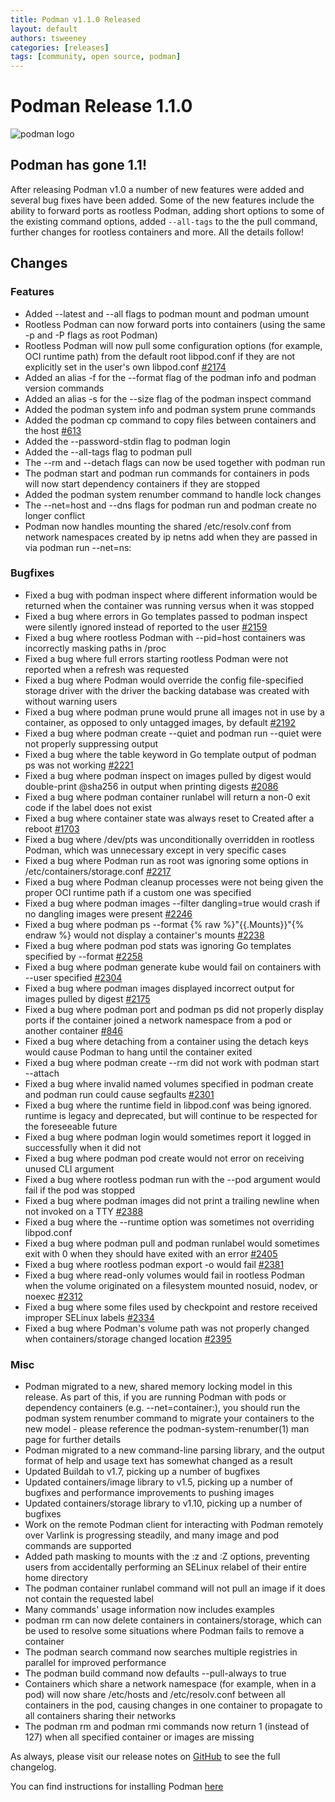 ```yaml
---
title: Podman v1.1.0 Released
layout: default
authors: tsweeney
categories: [releases]
tags: [community, open source, podman]
---
```


# Podman Release 1.1.0

![podman logo](https://podman.io/images/podman.svg)

## Podman has gone 1.1!

After releasing Podman v1.0 a number of new features were added and several bug fixes
have been added.  Some of the new features include the ability to forward ports as
rootless Podman, adding short options to some of the existing command options,
added `--all-tags` to the the pull command, further changes for
rootless containers and more.  All the details follow!

<!--readmore-->

## Changes

### Features

 * Added --latest and --all flags to podman mount and podman umount
 * Rootless Podman can now forward ports into containers (using the same -p and -P flags as root Podman)
 * Rootless Podman will now pull some configuration options (for example, OCI runtime path) from the default root libpod.conf if they are not explicitly set in the user's own libpod.conf [#2174](https://github.com/containers/podman/issues/2174)
 * Added an alias -f for the --format flag of the podman info and podman version commands
 * Added an alias -s for the --size flag of the podman inspect command
 * Added the podman system info and podman system prune commands
 * Added the podman cp command to copy files between containers and the host [#613](https://github.com/containers/podman/issues/613)
 * Added the --password-stdin flag to podman login
 * Added the --all-tags flag to podman pull
 * The --rm and --detach flags can now be used together with podman run
 * The podman start and podman run commands for containers in pods will now start dependency containers if they are stopped
 * Added the podman system renumber command to handle lock changes
 * The --net=host and --dns flags for podman run and podman create no longer conflict
 * Podman now handles mounting the shared /etc/resolv.conf from network namespaces created by ip netns add when they are passed in via podman run --net=ns:

### Bugfixes

 * Fixed a bug with podman inspect where different information would be returned when the container was running versus when it was stopped
 * Fixed a bug where errors in Go templates passed to podman inspect were silently ignored instead of reported to the user [#2159](https://github.com/containers/podman/issues/2159)
 * Fixed a bug where rootless Podman with --pid=host containers was incorrectly masking paths in /proc
 * Fixed a bug where full errors starting rootless Podman were not reported when a refresh was requested
 * Fixed a bug where Podman would override the config file-specified storage driver with the driver the backing database was created with without warning users
 * Fixed a bug where podman prune would prune all images not in use by a container, as opposed to only untagged images, by default [#2192](https://github.com/containers/podman/issues/2192)
 * Fixed a bug where podman create --quiet and podman run --quiet were not properly suppressing output
 * Fixed a bug where the table keyword in Go template output of podman ps was not working [#2221](https://github.com/containers/podman/issues/2221)
 * Fixed a bug where podman inspect on images pulled by digest would double-print @sha256 in output when printing digests [#2086](https://github.com/containers/podman/issues/2086)
 * Fixed a bug where podman container runlabel will return a non-0 exit code if the label does not exist
 * Fixed a bug where container state was always reset to Created after a reboot [#1703](https://github.com/containers/podman/issues/1703)
 * Fixed a bug where /dev/pts was unconditionally overridden in rootless Podman, which was unnecessary except in very specific cases
 * Fixed a bug where Podman run as root was ignoring some options in /etc/containers/storage.conf [#2217](https://github.com/containers/podman/issues/2217)
 * Fixed a bug where Podman cleanup processes were not being given the proper OCI runtime path if a custom one was specified
 * Fixed a bug where podman images --filter dangling=true would crash if no dangling images were present [#2246](https://github.com/containers/podman/issues/2246)
 * Fixed a bug where podman ps --format {% raw %}"{{.Mounts}}"{% endraw %} would not display a container's mounts [#2238](https://github.com/containers/podman/issues/2238)
 * Fixed a bug where podman pod stats was ignoring Go templates specified by --format [#2258](https://github.com/containers/podman/issues/2258)
 * Fixed a bug where podman generate kube would fail on containers with --user specified [#2304](https://github.com/containers/podman/issues/2304)
 * Fixed a bug where podman images displayed incorrect output for images pulled by digest [#2175](https://github.com/containers/podman/issues/2175)
 * Fixed a bug where podman port and podman ps did not properly display ports if the container joined a network namespace from a pod or another container [#846](https://github.com/containers/podman/issues/846)
 * Fixed a bug where detaching from a container using the detach keys would cause Podman to hang until the container exited
 * Fixed a bug where podman create --rm did not work with podman start --attach
 * Fixed a bug where invalid named volumes specified in podman create and podman run could cause segfaults [#2301](https://github.com/containers/podman/issues/2301)
 * Fixed a bug where the runtime field in libpod.conf was being ignored. runtime is legacy and deprecated, but will continue to be respected for the foreseeable future
 * Fixed a bug where podman login would sometimes report it logged in successfully when it did not
 * Fixed a bug where podman pod create would not error on receiving unused CLI argument
 * Fixed a bug where rootless podman run with the --pod argument would fail if the pod was stopped
 * Fixed a bug where podman images did not print a trailing newline when not invoked on a TTY [#2388](https://github.com/containers/podman/issues/2388)
 * Fixed a bug where the --runtime option was sometimes not overriding libpod.conf
 * Fixed a bug where podman pull and podman runlabel would sometimes exit with 0 when they should have exited with an error [#2405](https://github.com/containers/podman/issues/2405)
 * Fixed a bug where rootless podman export -o would fail [#2381](https://github.com/containers/podman/issues/2381)
 * Fixed a bug where read-only volumes would fail in rootless Podman when the volume originated on a filesystem mounted nosuid, nodev, or noexec [#2312](https://github.com/containers/podman/issues/2312)
 * Fixed a bug where some files used by checkpoint and restore received improper SELinux labels [#2334](https://github.com/containers/podman/issues/2334)
 * Fixed a bug where Podman's volume path was not properly changed when containers/storage changed location [#2395](https://github.com/containers/podman/issues/2395)

### Misc

 * Podman migrated to a new, shared memory locking model in this release. As part of this, if you are running Podman with pods or dependency containers (e.g. --net=container:), you should run the podman system renumber command to migrate your containers to the new model - please reference the podman-system-renumber(1) man page for further details
 * Podman migrated to a new command-line parsing library, and the output format of help and usage text has somewhat changed as a result
 * Updated Buildah to v1.7, picking up a number of bugfixes
 * Updated containers/image library to v1.5, picking up a number of bugfixes and performance improvements to pushing images
 * Updated containers/storage library to v1.10, picking up a number of bugfixes
 * Work on the remote Podman client for interacting with Podman remotely over Varlink is progressing steadily, and many image and pod commands are supported
 * Added path masking to mounts with the :z and :Z options, preventing users from accidentally performing an SELinux relabel of their entire home directory
 * The podman container runlabel command will not pull an image if it does not contain the requested label
 * Many commands' usage information now includes examples
 * podman rm can now delete containers in containers/storage, which can be used to resolve some situations where Podman fails to remove a container
 * The podman search command now searches multiple registries in parallel for improved performance
 * The podman build command now defaults --pull-always to true
 * Containers which share a network namespace (for example, when in a pod) will now share /etc/hosts and /etc/resolv.conf between all containers in the pod, causing changes in one container to propagate to all containers sharing their networks
 * The podman rm and podman rmi commands now return 1 (instead of 127) when all specified container or images are missing

As always, please visit our release notes on [GitHub](https://github.com/containers/podman/blob/main/RELEASE_NOTES.md) to see the full changelog.

You can find instructions for installing Podman [here](https://github.com/containers/podman/blob/main/install.md)
